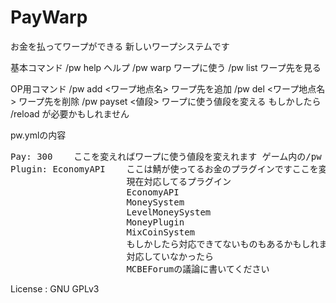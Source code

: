 # PayWarp

お金を払ってワープができる
新しいワープシステムです

基本コマンド
/pw help  ヘルプ
/pw warp  ワープに使う
/pw list  ワープ先を見る

OP用コマンド
/pw add <ワープ地点名> ワープ先を追加
/pw del <ワープ地点名>  ワープ先を削除
/pw payset <値段> ワープに使う値段を変える  もしかしたら /reload が必要かもしれません

pw.ymlの内容

<pre>Pay: 300    ここを変えればワープに使う値段を変えれます ゲーム内の/pw paysetと同じ 変えた後は /reload をしてください
Plugin: EconomyAPI    ここは鯖が使ってるお金のプラグインですここを変えることで別のお金プラグインを使うことができます
                      現在対応してるプラグイン
                      EconomyAPI
                      MoneySystem
                      LevelMoneySystem
                      MoneyPlugin
                      MixCoinSystem
                      もしかしたら対応できてないものもあるかもしれません
                      対応していなかったら
                      MCBEForumの議論に書いてください</pre>

License : GNU GPLv3
